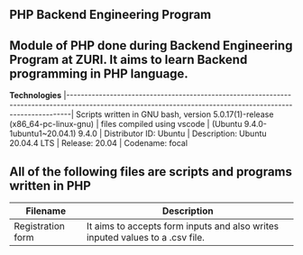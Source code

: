 **PHP Backend Engineering Program** 
-------------------------------------------------------------------------------------------------------------------------------------------------------------- 
Module of PHP done during Backend Engineering Program at ZURI. It aims to learn Backend programming in PHP language.
--------------------------------------------------------------------------------------------------------------------------------------------------------------


__Technologies__
|-------------------------------------------------------------------------------------------------------------------------------------------------------------|
 Scripts written in GNU bash, version 5.0.17(1)-release (x86_64-pc-linux-gnu) 
| files compiled using vscode | (Ubuntu 9.4.0-1ubuntu1~20.04.1) 9.4.0 
| Distributor ID:  Ubuntu
| Description:     Ubuntu 20.04.4 LTS
| Release:         20.04
| Codename:        focal
                                                                                                                       
                                                                                                                                      
 All of the following files are scripts and programs written in PHP
---------------------------------------------------------------------------------------------------------------------------------------------------------------
|__Filename__	          |    __Description__ |
|---------------------- | --------------------------------------------------------------------------------------------------------------------------------------
|Registration form	     |   It aims to accepts form inputs and also writes inputed values to a .csv file.
